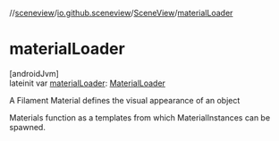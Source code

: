 //[sceneview](../../../index.md)/[io.github.sceneview](../index.md)/[SceneView](index.md)/[materialLoader](material-loader.md)

# materialLoader

[androidJvm]\
lateinit var [materialLoader](material-loader.md): [MaterialLoader](../../io.github.sceneview.loaders/-material-loader/index.md)

A Filament Material defines the visual appearance of an object

Materials function as a templates from which MaterialInstances can be spawned.
